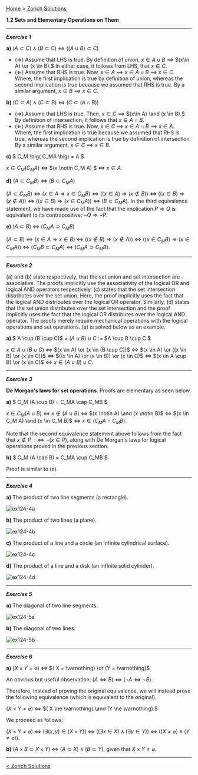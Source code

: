 [Home](/index.html)  >  [Zorich Solutions](/vaz-ma/vaz-ma-solutions.html)




**1.2	Sets and Elementary Operations on Them**



---

***Exercise 1***

**a)**	$(A \subset C ) \wedge (B \subset C)$ $\iff$ $\Big( (A \cup B ) \subset C \Big)$

* $(\Rightarrow)$ Assume that LHS is true. By definition of union, $x \in A \cup B$ $\implies$ $(x\in A) \or (x \in B).$ In either case, it follows from LHS, that $x \in C.$ 
* $(\Leftarrow)$ Assume that RHS is true. Now, $x \in A$ $\implies$ $x\in A \cup B$ $\implies$ $x \in C.$ Where, the first implication is true by definition of union, whereas the second implication is true because we assumed that RHS is true. By a similar argument, $x \in B$ $\implies$ $x \in C.$



**b)**    $(C \subset A ) \wedge (C \subset B)$ $\iff$ $\big( C \subset (A \cap B ) \big)$

* $(\Rightarrow)$ Assume that LHS is true. Then, $x \in C$ $\implies$ $(x\in A) \and (x \in B).$ By definition of intersection, it follows that $x \in A \cap B.$ 
* $(\Leftarrow)$ Assume that RHS is true. Now, $x \in C$ $\implies$ $x\in A \cap B$ $\implies$ $x \in A.$ Where, the first implication is true because we assumed that RHS is true, whereas the second implication is true by definition of intersection. By a similar argument, $x \in C$ $\implies$ $x \in B.$



**c)**    $ C_M \big( C_MA \big) = A $

$x \in C_M(C_M A)$ $\iff$ $(x \notin C_M A) $ $\iff$ $x \in A.$ 



**d)**    $(A \subset C_MB )$ $\iff$ $(B \subset C_MA )$

$\big( A \subset C_MB \big)$ $\iff$ $(x \in A \Rightarrow x \in C_MB )$ $\iff$ $\big( (x \in A) \Rightarrow (x \notin B) \big)$ $\iff$ $\big( (x \in B) \Rightarrow (x \notin A) \big)$ $\iff$ $\big( (x \in B) \Rightarrow (x \in C_MA)  \big)$  $\iff$ $\big( B \subset C_MA  \big).$ In the third equivalence statement, we have made use of the fact that the implication $P \Rightarrow Q$ is equivalent to its contrapositive: $\neg Q \Rightarrow \neg P.$



**e)**    $(A \subset B )$ $\iff$ $(C_MA \supset C_MB )$

$\big( A \subset B \big)$ $\iff$ $\big( x \in A \Rightarrow x \in B \big)$ $\iff$ $\big(  (x \notin B) \Rightarrow (x \notin A) \big)$ $\iff$ $\big( (x \in C_MB) \Rightarrow (x \in C_MA) \big)$ $\iff$ $\big( C_MB \subset C_MA  \big)$ $\iff$ $\big( C_MA \supset C_MB  \big).$




---

***Exercise 2***

(a) and (b) state respectively, that the set union and set intersection are associative. The proofs implicitly use the associativity of the logical OR and logical AND operators respectively. (c) states that the set intersection distributes over the set union. Here, the proof implicitly uses the fact that the logical AND distributes over the logical OR operator. Similarly, (d) states that the set union distributes over the set intersection and the proof implicitly uses the fact that the logical OR distributes over the logical AND operator. The proofs merely require mechanical operations with the logical operations and set operations. (a) is solved below as an example.

**a)**	$ A \cup (B \cup C)$ $=$ $(A \cup B ) \cup C$ $:=$ $A \cup B \cup C $

$x \in A \cup (B \cup C)$ $\Leftrightarrow$ $(x \in A) \or (x \in (B \cup C))$ $\Leftrightarrow$ $(x \in A) \or ((x \in B) \or (x \in C))$ $\Leftrightarrow$ $((x \in A) \or (x \in B)) \or (x \in C)$ $\Leftrightarrow$ $(x \in A \cup B) \or (x \in C)$ $\Leftrightarrow$ $x \in (A \cup B) \cup C.$




---

***Exercise 3***

**De Morgan's laws for set operations**. Proofs are elementary as seen below.

**a)**	$ C_M (A \cup B) = C_MA \cap C_MB $

$x \in C_M (A \cup B)$ $\Leftrightarrow$ $x \notin (A \cup B)$ $\Leftrightarrow$ $(x \notin A) \and (x \notin B)$ $\Leftrightarrow$ $(x \in C_M A) \and (x \in C_M B)$ $\Leftrightarrow$ $x \in (C_M A \cap C_M B).$

Note that the second equivalence statement above follows from the fact that $x \notin P$ $:\Leftrightarrow$ $\neg(x \in P),$ along with De Morgan's laws for logical operations proved in the previous section.

**b)**	$ C_M (A \cap B) = C_MA \cup C_MB $

Proof is similar to (a).



---


***Exercise 4***

**a)**   The product of two line segments (a rectangle).

![ex124-4a](./images/ex124-4a.png)



**b)**   The product of two lines (a plane).

![ex124-4b](./images/ex124-4b.png)



**c)**   The product of a line and a circle (an infinite cylindrical surface).

![ex124-4c](./images/ex124-4c.png)



**d)**   The product of a line and a disk (an infinite solid cylinder).

![ex124-4d](./images/ex124-4d.png)




---

***Exercise 5***

**a)**   The diagonal of two line segments.

![ex124-5a](./images/ex124-5a.png)



**b)**   The diagonal of two lines.

![ex124-5b](./images/ex124-5b.png)




---

***Exercise 6***

**a)**    $( X \times Y = \varnothing )$ $\iff$ $( X = \varnothing) \or (Y = \varnothing)$

An obvious but useful observation: $(A \Leftrightarrow B)$ $\iff$ $(\neg A \Leftrightarrow \neg B).$ 

Therefore, instead of proving the original equivalence, we will instead prove the following equivalence (which is equivalent to the original).

$( X \times Y \ne \varnothing )$ $\iff$ $( X \ne \varnothing) \and (Y \ne \varnothing).$

We proceed as follows:

$(X \times Y \ne \varnothing)$ $\Leftrightarrow$ $\big( \exists (x, y) \in (X \times Y) \big)$ $\Leftrightarrow$ $\big( (\exists x \in X ) \wedge (\exists y \in Y) \big)$ $\Leftrightarrow$ $\big( (X \neq \varnothing ) \wedge (Y \neq \varnothing) \big).$



**b)**    $(A \times B \subset X \times Y)$ $\iff$ $(A \subset X) \wedge (B \subset Y),$ given that $X \times Y \ne \varnothing.$





---



[< Zorich Solutions](/vaz-ma/vaz-ma-solutions.html)
